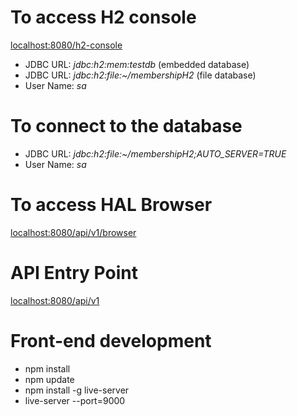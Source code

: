 # To access H2 console
[localhost:8080/h2-console](localhost:8080/h2-console)
* JDBC URL: _jdbc:h2:mem:testdb_ (embedded database)
* JDBC URL: _jdbc:h2:file:~/membershipH2_ (file database)
* User Name: _sa_

# To connect to the database
* JDBC URL: *jdbc:h2:file:~/membershipH2;AUTO_SERVER=TRUE*
* User Name: _sa_

# To access HAL Browser
[localhost:8080/api/v1/browser](localhost:8080/api/v1/browser)

# API Entry Point
[localhost:8080/api/v1](localhost:8080/api/v1)

# Front-end development

* npm install
* npm update
* npm install -g live-server
* live-server --port=9000

